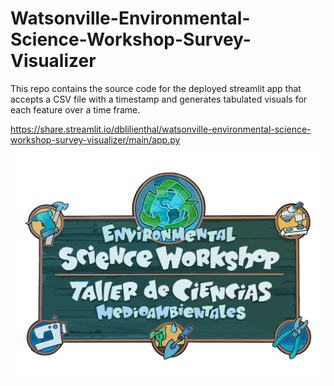 # Watsonville-Environmental-Science-Workshop-Survey-Visualizer
This repo contains the source code for the deployed streamlit app that accepts a CSV file with a timestamp and generates tabulated visuals for each feature over a time frame.  

https://share.streamlit.io/dblilienthal/watsonville-environmental-science-workshop-survey-visualizer/main/app.py

<img src='WESW Logo.png'>
